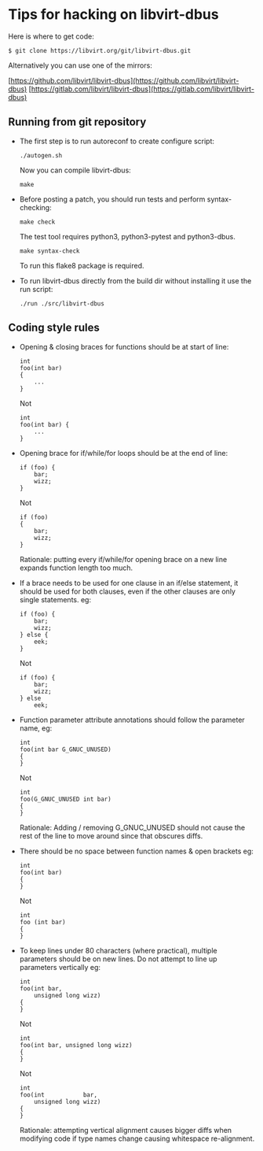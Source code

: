Tips for hacking on libvirt-dbus
================================

Here is where to get code:

```
$ git clone https://libvirt.org/git/libvirt-dbus.git
```

Alternatively you can use one of the mirrors:

[https://github.com/libvirt/libvirt-dbus](https://github.com/libvirt/libvirt-dbus)
[https://gitlab.com/libvirt/libvirt-dbus](https://gitlab.com/libvirt/libvirt-dbus)


Running from git repository
---------------------------

  * The first step is to run autoreconf to create configure script:

    ```
    ./autogen.sh
    ```

    Now you can compile libvirt-dbus:

    ```
    make
    ```


  * Before posting a patch, you should run tests and perform syntax-checking:

    ```
    make check
    ```

    The test tool requires python3, python3-pytest and python3-dbus.

    ```
    make syntax-check
    ```

    To run this flake8 package is required.


  * To run libvirt-dbus directly from the build dir without installing it
    use the run script:

    ```
    ./run ./src/libvirt-dbus
    ```


Coding style rules
------------------

  * Opening & closing braces for functions should be at start of line:

    ```
    int
    foo(int bar)
    {
        ...
    }
    ```

    Not

    ```
    int
    foo(int bar) {
        ...
    }
    ```

  * Opening brace for if/while/for loops should be at the end of line:

    ```
    if (foo) {
        bar;
        wizz;
    }
    ```

    Not

    ```
    if (foo)
    {
        bar;
        wizz;
    }
    ```

    Rationale: putting every if/while/for opening brace on a new line
    expands function length too much.


  * If a brace needs to be used for one clause in an if/else statement,
    it should be used for both clauses, even if the other clauses are
    only single statements. eg:

    ```
    if (foo) {
        bar;
        wizz;
    } else {
        eek;
    }
    ```

    Not

    ```
    if (foo) {
        bar;
        wizz;
    } else
        eek;
    ```


  * Function parameter attribute annotations should follow the parameter
    name, eg:

    ```
    int
    foo(int bar G_GNUC_UNUSED)
    {
    }
    ```

    Not

    ```
    int
    foo(G_GNUC_UNUSED int bar)
    {
    }
    ```

    Rationale: Adding / removing G_GNUC_UNUSED  should not cause the
    rest of the line to move around since that obscures diffs.


  * There should be no space between function names & open brackets eg:

    ```
    int
    foo(int bar)
    {
    }
    ```

    Not

    ```
    int
    foo (int bar)
    {
    }
    ```


  * To keep lines under 80 characters (where practical), multiple parameters
    should be on new lines. Do not attempt to line up parameters vertically eg:

    ```
    int
    foo(int bar,
        unsigned long wizz)
    {
    }
    ```

    Not

    ```
    int
    foo(int bar, unsigned long wizz)
    {
    }
    ```

    Not

    ```
    int
    foo(int           bar,
        unsigned long wizz)
    {
    }
    ```

    Rationale: attempting vertical alignment causes bigger diffs when
    modifying code if type names change causing whitespace re-alignment.
